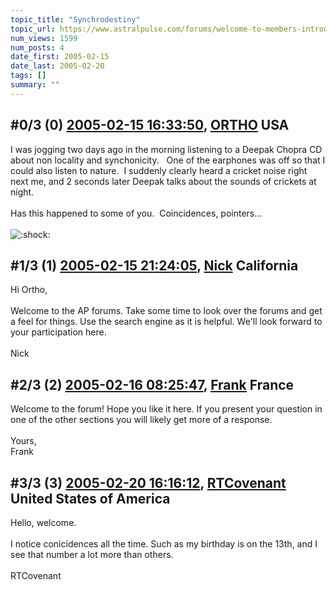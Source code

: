 ```yaml
---
topic_title: "Synchrodestiny"
topic_url: https://www.astralpulse.com/forums/welcome-to-members-introductions!/synchrodestiny
num_views: 1599
num_posts: 4
date_first: 2005-02-15
date_last: 2005-02-20
tags: []
summary: ""
---
```


## \#0/3 (0) [2005-02-15 16:33:50](https://www.astralpulse.com/forums/index.php?msg=149836), [ORTHO](https://www.astralpulse.com/forums/profile/?u=8399) USA ##
<section>
I was jogging two days ago in the morning listening to a Deepak Chopra CD about non locality and synchonicity.   One of the earphones was off so that I could also listen to nature.  I suddenly clearly heard a cricket noise right next me, and 2 seconds later Deepak talks about the sounds of crickets at night.
<br>
<br>
Has this happened to some of you.  Coincidences, pointers...
<br>
<br>
<img alt=":shock:" class="smiley" src="https://www.astralpulse.com/forums/Smileys/fugue/shocked.png" title="Shocked"/>
</section>

## \#1/3 (1) [2005-02-15 21:24:05](https://www.astralpulse.com/forums/index.php?msg=149924), [Nick](https://www.astralpulse.com/forums/profile/?u=2080) California ##
<section>
Hi Ortho,
<br>
<br>
Welcome to the AP forums. Take some time to look over the forums and get a feel for things. Use the search engine as it is helpful. We'll look forward to your participation here.
<br>
<br>
Nick
</section>

## \#2/3 (2) [2005-02-16 08:25:47](https://www.astralpulse.com/forums/index.php?msg=150019), [Frank](https://www.astralpulse.com/forums/profile/?u=359) France ##
<section>
Welcome to the forum! Hope you like it here. If you present your question in one of the other sections you will likely get more of a response.
<br>
<br>
Yours,
<br>
Frank
</section>

## \#3/3 (3) [2005-02-20 16:16:12](https://www.astralpulse.com/forums/index.php?msg=150959), [RTCovenant](https://www.astralpulse.com/forums/profile/?u=8389) United States of America ##
<section>
Hello, welcome.
<br>
<br>
I notice conicidences all the time. Such as my birthday is on the 13th, and I see that number a lot more than others.
<br>
<br>
RTCovenant
</section>